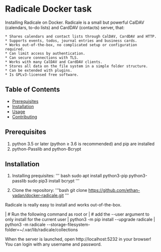 # Radicale Docker task 

Installing Radicale on Docker. 
Radicale is a small but powerful CalDAV (calendars, to-do lists) and CardDAV (contacts) server, that:

	* Shares calendars and contact lists through CalDAV, CardDAV and HTTP.
	* Supports events, todos, journal entries and business cards.
	* Works out-of-the-box, no complicated setup or configuration required.
	* Can limit access by authentication.
	* Can secure connections with TLS.
	* Works with many CalDAV and CardDAV clients.
	* Stores all data on the file system in a simple folder structure.
	* Can be extended with plugins.
	* Is GPLv3-licensed free software.

## Table of Contents

- [Prerequisites](#prerequisites)
- [Installation](#installation)
- [Usage](#usage)
- [Contributing](#contributing)


## Prerequisites
1. python 3.5 or later (python ≥ 3.6 is recommended) and pip are installed
2. python-Passlib and python-Bcrypt


## Installation 

1. Installing prequisites: 
''' bash 
sudo apt install python3-pip python3-passlib
sudo pip3 install bcrypt
'''

2. Clone the repository: 
'''bash 
git clone https://github.com/ethan-yadan/docker-radicale.git
'''

Radicale is really easy to install and works out-of-the-box.

| # Run the following command as root or
| # add the --user argument to only install for the current user
| python3 -m pip install --upgrade radicale
| python3 -m radicale --storage-filesystem-folder=~/.var/lib/radicale/collections

When the server is launched, open http://localhost:5232 in your browser! You can login with any username and password.




